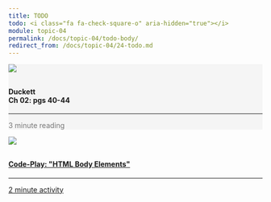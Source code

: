 ```yaml
---
title: TODO
todo: <i class="fa fa-check-square-o" aria-hidden="true"></i>
module: topic-04
permalink: /docs/topic-04/todo-body/
redirect_from: /docs/topic-04/24-todo.md
---
```


<div class="row text-center">
    <div class="col-lg-4">
        <div class="bs-component">
          <div class="list-group">
              <div class="list-group-item" style="background-color: #F5F5F5">
                <img src="../img/hw-icon-duckett.svg" style="max-height: 100px; margin: auto; margin-bottom: 10px;" />
                  <h4 class="list-group-item-heading">Duckett<br />Ch 02: pgs 40-44</h4>
                  <hr>
                  <p class="list-group-item-text" style="color: #777;"><i class="fa fa-clock-o" aria-hidden="true"></i> 3 minute reading</p>
              </div>
            </div>
        </div>
    </div>
    <div class="col-lg-4">
        <div class="bs-component">
          <div class="list-group">
              <a href="https://codepen.io/Media-Ed-Online/pen/qxXaxa" target="_blank" class="list-group-item">
                <img src="../img/hw-icon-codepen.png" style="max-height: 100px; margin: auto; margin-bottom: 10px;" />
                  <h4 class="list-group-item-heading">Code-Play: "HTML Body Elements"</h4>
                  <hr>
                  <p class="list-group-item-text"><i class="fa fa-clock-o" aria-hidden="true"></i> 2 minute activity</p>
              </a>
          </div>
        </div>
    </div>
</div>

